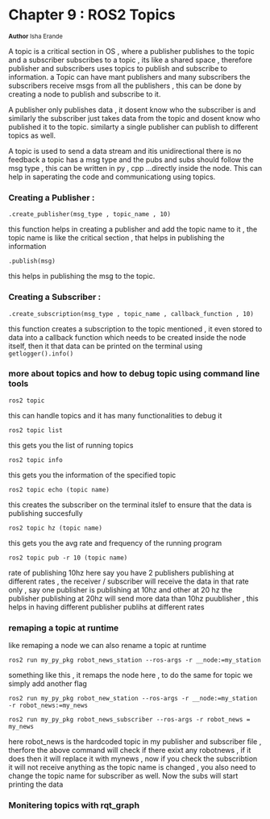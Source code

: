 # Chapter 9 : ROS2 Topics
<sub>**Author**
Isha Erande</sub>



A topic is a critical section in OS , where a publisher publishes to the topic and a subscriber subscribes to a topic , its like a shared space , therefore publisher and subscribers uses topics to publish and subscribe to information. a Topic can have mant publishers and many subscribers the subscribers receive msgs from all the publishers , this can be done by creating a node to publish and subscribe to it.
<P>A publisher only publishes data , it dosent know who the subscriber is and similarly the subscriber just takes data from the topic and dosent know who published it to the topic.
similarty a single publisher can publish to different topics as well.

A topic is used to send a data stream and itis unidirectional there is no feedback a topic has a msg type and the pubs and subs should follow the msg type , this can be written in py , cpp ...directly inside the node. This can help in saperating the code and communicationg using topics.



### Creating a Publisher : 
```
.create_publisher(msg_type , topic_name , 10) 
```
this function helps in creating a publisher and add the topic name to it  , the topic name is like the critical section , that helps in publishing the information

```
.publish(msg)
 ```

this helps in publishing the msg to the topic.

### Creating a Subscriber : 
```
.create_subscription(msg_type , topic_name , callback_function , 10)
```

this function creates a subscription to the topic mentioned , it even stored to data into a callback function which needs to be created inside the node itself, then it that data can be printed on the terminal using
``` getlogger().info() ```


### more about topics and how to debug topic using command line tools
```
ros2 topic
```
this can handle topics and it has many functionalities to debug it 
```
ros2 topic list
```
this gets you the list of running topics

```
ros2 topic info
```
this gets you the information of the specified topic

```
ros2 topic echo (topic name)
```

this creates the subscriber on the terminal itslef to ensure that the data is publishing succesfully
```
ros2 topic hz (topic name)
```
this gets you the avg rate and frequency of the running program

```
ros2 topic pub -r 10 (topic name)
```
rate of publishing 10hz here
say you have 2 publishers publishing at different rates , the receiver / subscriber will receive the data in that rate only , say one publisher is publishing at 10hz and other at 20 hz the publisher publishing at 20hz will send more data than 10hz puublisher , this helps in having different publisher publihs at different rates

### remaping a topic at runtime

like remaping a node we can also rename a topic at runtime 
```
ros2 run my_py_pkg robot_news_station --ros-args -r __node:=my_station
```
something like this , it remaps the node here , to do the same for topic we simply add another flag 

```
ros2 run my_py_pkg robot_new_station --ros-args -r __node:=my_station -r robot_news:=my_news

ros2 run my_py_pkg robot_news_subscriber --ros-args -r robot_news = my_news 
```
here robot_news is the hardcoded topic in my publisher and subscriber file , therfore the above command will check if there exixt any robotnews , if it does then it will replace it with mynews , now if you check the subscribtion it will not receive anything as the topic name is changed , you also need to change the topic name for subscriber as well. Now the subs will start printing the data 


### Monitering topics with rqt_graph


